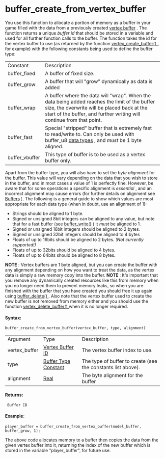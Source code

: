 # buffer_create_from_vertex_buffer

You use this function to allocate a portion of memory as a buffer in
your game filled with the data from a previously created [vertex
buffer](../Drawing/Primitives/Primitives_And_Vertex_Formats) . The
function returns a unique *buffer id* that should be stored in a
variable and used for all further function calls to the buffer. The
function takes the id for the vertex buffer to use (as returned by the
function [ vertex_create_buffer()
](../Drawing/Primitives/vertex_create_buffer) , for example) with
the following constants being used to define the buffer type:

|                  |                                                                                                                                                                                                                       |
|------------------|-----------------------------------------------------------------------------------------------------------------------------------------------------------------------------------------------------------------------|
| Constant         | Description                                                                                                                                                                                                           |
|  buffer_fixed    | A buffer of fixed size.                                                                                                                                                                                               |
|  buffer_grow     | A buffer that will "grow" dynamically as data is added                                                                                                                                                                |
|  buffer_wrap     | A buffer where the data will "wrap". When the data being added reaches the limit of the buffer size, the overwrite will be placed back at the start of the buffer, and further writing will continue from that point. |
|  buffer_fast     | Special "stripped" buffer that is extremely fast to read/write to. Can only be used with buffer_u8 [data types](buffer_write) , and *must* be 1 byte aligned.                                                     |
|  buffer_vbuffer  | This type of buffer is to be used as a vertex buffer only.                                                                                                                                                            |

Apart from the buffer type, you will also have to set the *byte
alignment* for the buffer. This value will vary depending on the data
that you wish to store in the buffer, and in most cases a value of 1 is
perfectly fine. However, be aware that for some operations a specific
alignment is *essential* , and an incorrect alignment may cause errors
(for further details on alignment see
[Buffers](../../../Additional_Information/Guide_To_Using_Buffers) ).
The following is a general guide to show which values are most
appropriate for each data type (when in doubt, use an alignment of 1):

-   Strings should be aligned to 1 byte.
-   Signed or unsigned 8bit integers can be aligned to any value, but
    note that for a fast buffer (see [ buffer_write()
    ](buffer_write) ) it *must* be aligned to 1.
-   Signed or unsigned 16bit integers should be aligned to 2 bytes.
-   Signed or unsigned 32bit integers should be aligned to 4 bytes
-   Floats of up to 16bits should be aligned to 2 bytes. *(Not currently
    supported!)*
-   Floats of up to 32bits should be aligned to 4 bytes.
-   Floats of up to 64bits should be aligned to 8 bytes.

**NOTE** : Vertex buffers are 1 byte aligned, but you can create the
buffer with any alignment depending on how you want to treat the data,
as the vertex data is simply a raw memory copy into the buffer. **NOTE**
: It's important that you remove any dynamically created resources like
this from memory when you no longer need them to prevent memory leaks,
so when you are finished with the buffer that you have created you
should free it up again using [ buffer_delete() ](buffer_delete) .
Also note that the vertex buffer used to create the new buffer is not
removed from memory either and you should use the function [
vertex_delete_buffer() ](../Drawing/Primitives/vertex_delete_buffer)
when it is no longer required.

#### Syntax:

``` gml
buffer_create_from_vertex_buffer(vertex_buffer, type, alignment)
```

|               |                                                                                                                |                                                              |
|---------------|----------------------------------------------------------------------------------------------------------------|--------------------------------------------------------------|
| Argument      | Type                                                                                                           | Description                                                  |
| vertex_buffer |  [Vertex Buffer ID](../../../../GameMaker_Language/GML_Reference/Drawing/Primitives/vertex_create_buffer)  | The vertex buffer index to use.                              |
| type          |  [Buffer Type Constant](../../../../GameMaker_Language/GML_Reference/Buffers/buffer_create)                | The type of buffer to create (see the constants list above). |
| alignment     |  [Real](../../../../GameMaker_Language/GML_Overview/Data_Types)                                            | The byte alignment for the buffer                            |

#### Returns:

``` gml
 Buffer ID
```

#### Example:

``` gml
player_buffer = buffer_create_from_vertex_buffer(model_buffer, buffer_grow, 1);
```

The above code allocates memory to a buffer then copies the data from
the given vertex buffer into it, returning the index of the new buffer
which is stored in the variable "player_buffer", for future use.
